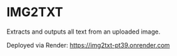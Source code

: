 # IMG2TXT
Extracts and outputs all text from an uploaded image.

Deployed via Render:
https://img2txt-pt39.onrender.com
